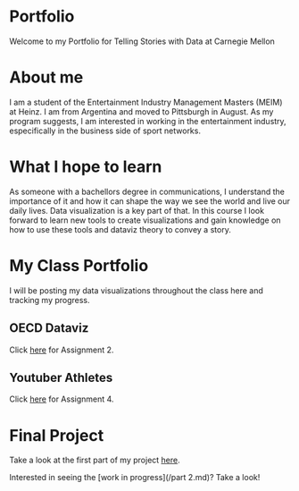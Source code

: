 # Portfolio
Welcome to my Portfolio for Telling Stories with Data at Carnegie Mellon

# About me 
I am a student of the Entertainment Industry Management Masters (MEIM) at Heinz. I am from Argentina and moved to Pittsburgh in August. As my program suggests, I am interested in working in the entertainment industry, especifically in the business side of sport networks. 

# What I hope to learn
As someone with a bachellors degree in communications, I understand the importance of it and how it can shape the way we see the world and live our daily lives. Data visualization is a key part of that. In this course I look forward to learn new tools to create visualizations and gain knowledge on how to use these tools and dataviz theory to convey a story.

# My Class Portfolio
I will be posting my data visualizations throughout the class here and tracking my progress. 

## OECD Dataviz
Click [here](/dataviz2.md) for Assignment 2.

## Youtuber Athletes
Click [here](/dataviz3.md) for Assignment 4.

# Final Project
Take a look at the first part of my project [here](/final_project_clara.md).

Interested in seeing the [work in progress](/part 2.md)? Take a look!
